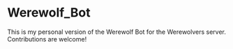 # Werewolf_Bot
This is my personal version of the Werewolf Bot for the Werewolvers server. Contributions are welcome!
